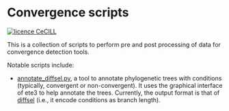 # Convergence scripts

[![licence CeCILL](https://img.shields.io/badge/license-CeCILL--C-blue.svg)](http://www.cecill.info/licences.en.html)

This is a collection of scripts to perform pre and post processing of data for convergence detection tools.

Notable scripts include:
 - [annotate_diffsel.py](script/annotate_diffsel.py), a tool to annotate phylogenetic trees with conditions (typically, convergent or non-convergent). It uses the graphical interface of ete3 to help annotate the trees. Currently, the output format is that of [diffsel](https://github.com/vlanore/diffsel) (i.e., it encode conditions as branch length).
